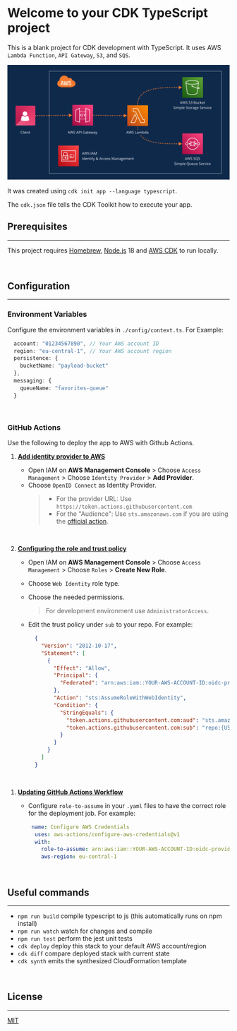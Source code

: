 # **Welcome to your CDK TypeScript project**

This is a blank project for CDK development with TypeScript. It uses AWS `Lambda Function`, `API Gateway`, `S3`, and `SQS`.

![Diagram](diagram.png)

It was created using `cdk init app --language typescript`.

The `cdk.json` file tells the CDK Toolkit how to execute your app.

## **Prerequisites**
----
This project requires [Homebrew](https://brew.sh/), [Node.js](https://nodejs.org/) 18 and [AWS CDK](https://aws.amazon.com/cdk/?nc1=h_ls) to run locally.

&nbsp;

## **Configuration**
----
### **Environment Variables**
Configure the environment variables in `./config/context.ts`. For Example:

```typescript
  account: "01234567890", // Your AWS account ID
  region: "eu-central-1", // Your AWS account region
  persistence: {
    bucketName: "payload-bucket"
  },
  messaging: {
    queueName: "favorites-queue"
  }
```

&nbsp;

### **GitHub Actions**

Use the following to deploy the app to AWS with Github Actions.

1. **[Add identity provider to AWS](https://docs.github.com/en/actions/deployment/security-hardening-your-deployments/configuring-openid-connect-in-amazon-web-services#adding-the-identity-provider-to-aws)**
   
     - Open IAM on **AWS Management Console** > Choose `Access Management` > Choose `Identity Provider` > **Add Provider**.
     - Choose `OpenID Connect` as Identity Provider.
        > - For the provider URL: Use `https://token.actions.githubusercontent.com` <br> 
        > - For the "Audience": Use `sts.amazonaws.com` if you are using the [official action](https://github.com/aws-actions/configure-aws-credentials).

&nbsp;

2. **[Configuring the role and trust policy](https://docs.github.com/en/actions/deployment/security-hardening-your-deployments/configuring-openid-connect-in-amazon-web-services#configuring-the-role-and-trust-policy)**

   - Open IAM on **AWS Management Console** > Choose `Access Management` > Choose `Roles` > **Create New Role**.
   - Choose `Web Identity` role type.
   - Choose the needed permissions.
     > For development environment use `AdministratorAccess`.
   - Edit the trust policy under `sub` to your repo. For example:

      ```json
        {
          "Version": "2012-10-17",
          "Statement": [
            {
              "Effect": "Allow",
              "Principal": {
                "Federated": "arn:aws:iam::YOUR-AWS-ACCOUNT-ID:oidc-provider/token.actions.githubusercontent.com"
              },
              "Action": "sts:AssumeRoleWithWebIdentity",
              "Condition": {
                "StringEquals": {
                  "token.actions.githubusercontent.com:aud": "sts.amazonaws.com",
                  "token.actions.githubusercontent.com:sub": "repo:{USER-OR-ORG}/{REPONAME}:*"
                }
              }
            }
          ]
        }
      ```

&nbsp;

1. **[Updating GitHub Actions Workflow](https://docs.github.com/en/actions/deployment/security-hardening-your-deployments/configuring-openid-connect-in-amazon-web-services#updating-your-github-actions-workflow)**
  
   - Configure `role-to-assume` in your `.yaml` files to have the correct role for the deployment job. For example:
       
      ```yaml
       name: Configure AWS Credentials
        uses: aws-actions/configure-aws-credentials@v1
        with:
          role-to-assume: arn:aws:iam::YOUR-AWS-ACCOUNT-ID:oidc-provider/token.actions.githubusercontent.com
          aws-region: eu-central-1
      ```

&nbsp;
## **Useful commands**
----

- `npm run build` compile typescript to js (this automatically runs on npm install)
- `npm run watch` watch for changes and compile
- `npm run test` perform the jest unit tests
- `cdk deploy` deploy this stack to your default AWS account/region
- `cdk diff` compare deployed stack with current state
- `cdk synth` emits the synthesized CloudFormation template

&nbsp;

## License
----
[MIT](LICENSE.md)

